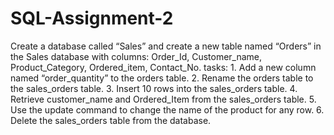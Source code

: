 # SQL-Assignment-2

Create a database called “Sales” and create a new table named “Orders” in the Sales database with columns: Order_Id, Customer_name, Product_Category, Ordered_item, Contact_No. 
tasks:
    1. Add a new column named “order_quantity” to the orders table.
    2. Rename the orders table to the sales_orders table.
    3. Insert 10 rows into the sales_orders table.
    4. Retrieve customer_name and Ordered_Item from the sales_orders table.
    5. Use the update command to change the name of the product for any row.
    6. Delete the sales_orders table from the database.
